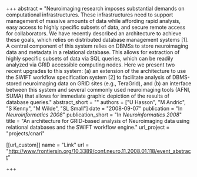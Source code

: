 +++
abstract = "Neuroimaging research imposes substantial demands on computational infrastructures. These infrastructures need to support management of massive amounts of data while affording rapid analysis, easy access to highly specific subsets of data, and secure remote access for collaborators. We have recently described an architecture to achieve these goals, which relies on distributed database management systems [1]. A central component of this system relies on DBMSs to store neuroimaging data and metadata in a relational database. This allows for extraction of highly specific subsets of data via SQL queries, which can be readily analyzed via GRID accessible computing nodes. Here we present two recent upgrades to this system: (a) an extension of the architecture to use the SWIFT workflow specification system [2] to facilitate analysis of DBMS-stored neuroimaging data on GRID sites (e.g., TeraGrid), and (b) an interface between this system and several commonly used neuroimaging tools (AFNI, SUMA) that allows for immediate graphic depiction of the results of database queries."
abstract_short = ""
authors = ["U Hasson", "M Andric", "S Kenny", "M Wilde", "SL Small"]
date = "2008-09-07"
publication = "In *Neuroinformatics 2008*"
publication_short = "In *Neuroinformatics 2008*"
title = "An architecture for GRID-based analysis of Neuroimaging data using relational databases and the SWIFT workflow engine."
url_project = "projects/cnari"

[[url_custom]]
name = "Link"
url = "http://www.frontiersin.org/10.3389/conf.neuro.11.2008.01.118/event_abstract"

+++
